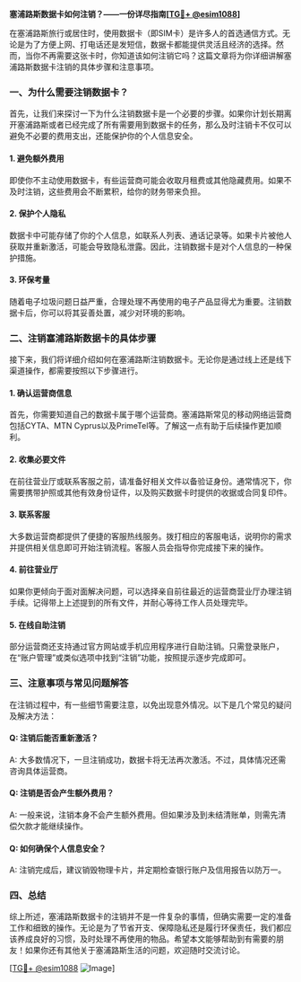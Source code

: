 **塞浦路斯数据卡如何注销？——一份详尽指南[[TG💪+ @esim1088](https://t.me/s/esim1088)]**

在塞浦路斯旅行或居住时，使用数据卡（即SIM卡）是许多人的首选通信方式。无论是为了方便上网、打电话还是发短信，数据卡都能提供灵活且经济的选择。然而，当你不再需要这张卡时，你知道该如何注销它吗？这篇文章将为你详细讲解塞浦路斯数据卡注销的具体步骤和注意事项。

### 一、为什么需要注销数据卡？

首先，让我们来探讨一下为什么注销数据卡是一个必要的步骤。如果你计划长期离开塞浦路斯或者已经完成了所有需要用到数据卡的任务，那么及时注销卡不仅可以避免不必要的费用支出，还能保护你的个人信息安全。

#### 1. 避免额外费用
即使你不主动使用数据卡，有些运营商可能会收取月租费或其他隐藏费用。如果不及时注销，这些费用会不断累积，给你的财务带来负担。

#### 2. 保护个人隐私
数据卡中可能存储了你的个人信息，如联系人列表、通话记录等。如果卡片被他人获取并重新激活，可能会导致隐私泄露。因此，注销数据卡是对个人信息的一种保护措施。

#### 3. 环保考量
随着电子垃圾问题日益严重，合理处理不再使用的电子产品显得尤为重要。注销数据卡后，你可以将其妥善处置，减少对环境的影响。

### 二、注销塞浦路斯数据卡的具体步骤

接下来，我们将详细介绍如何在塞浦路斯注销数据卡。无论你是通过线上还是线下渠道操作，都需要按照以下步骤进行。

#### 1. 确认运营商信息
首先，你需要知道自己的数据卡属于哪个运营商。塞浦路斯常见的移动网络运营商包括CYTA、MTN Cyprus以及PrimeTel等。了解这一点有助于后续操作更加顺利。

#### 2. 收集必要文件
在前往营业厅或联系客服之前，请准备好相关文件以备验证身份。通常情况下，你需要携带护照或其他有效身份证件，以及购买数据卡时提供的收据或合同复印件。

#### 3. 联系客服
大多数运营商都提供了便捷的客服热线服务。拨打相应的客服电话，说明你的需求并提供相关信息即可开始注销流程。客服人员会指导你完成接下来的操作。

#### 4. 前往营业厅
如果你更倾向于面对面解决问题，可以选择亲自前往最近的运营商营业厅办理注销手续。记得带上上述提到的所有文件，并耐心等待工作人员处理完毕。

#### 5. 在线自助注销
部分运营商还支持通过官方网站或手机应用程序进行自助注销。只需登录账户，在“账户管理”或类似选项中找到“注销”功能，按照提示逐步完成即可。

### 三、注意事项与常见问题解答

在注销过程中，有一些细节需要注意，以免出现意外情况。以下是几个常见的疑问及解决方法：

#### Q: 注销后能否重新激活？
A: 大多数情况下，一旦注销成功，数据卡将无法再次激活。不过，具体情况还需咨询具体运营商。

#### Q: 注销是否会产生额外费用？
A: 一般来说，注销本身不会产生额外费用。但如果涉及到未结清账单，则需先清偿欠款才能继续操作。

#### Q: 如何确保个人信息安全？
A: 注销完成后，建议销毁物理卡片，并定期检查银行账户及信用报告以防万一。

### 四、总结

综上所述，塞浦路斯数据卡的注销并不是一件复杂的事情，但确实需要一定的准备工作和细致的操作。无论是为了节省开支、保障隐私还是履行环保责任，我们都应该养成良好的习惯，及时处理不再使用的物品。希望本文能够帮助到有需要的朋友！如果你还有其他关于塞浦路斯生活的问题，欢迎随时交流讨论。

[[TG💪+ @esim1088](https://t.me/s/esim1088) ![Image](https://i.postimg.cc/4NQfJmqS/Snipaste-2025-05-13-00-14-12.png)]